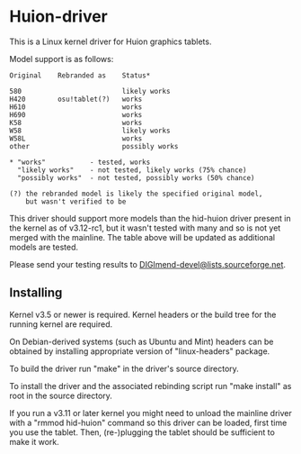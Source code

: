 Huion-driver
============

This is a Linux kernel driver for Huion graphics tablets.

Model support is as follows:

    Original    Rebranded as    Status*

    580                         likely works
    H420        osu!tablet(?)   works
    H610                        works
    H690                        works
    K58                         works
    W58                         likely works
    W58L                        works
    other                       possibly works

    * "works"           - tested, works
      "likely works"    - not tested, likely works (75% chance)
      "possibly works"  - not tested, possibly works (50% chance)

    (?) the rebranded model is likely the specified original model,
        but wasn't verified to be

This driver should support more models than the hid-huion driver present in
the kernel as of v3.12-rc1, but it wasn't tested with many and so is not yet
merged with the mainline. The table above will be updated as additional models
are tested.

Please send your testing results to DIGImend-devel@lists.sourceforge.net.

Installing
----------

Kernel v3.5 or newer is required. Kernel headers or the build tree for the
running kernel are required.

On Debian-derived systems (such as Ubuntu and Mint) headers can be obtained by
installing appropriate version of "linux-headers" package.

To build the driver run "make" in the driver's source directory.

To install the driver and the associated rebinding script run "make install"
as root in the source directory.

If you run a v3.11 or later kernel you might need to unload the mainline
driver with a "rmmod hid-huion" command so this driver can be loaded, first
time you use the tablet. Then, (re-)plugging the tablet should be sufficient
to make it work.
